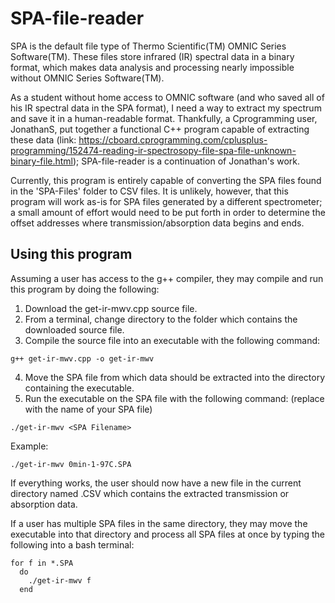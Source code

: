 # SPA-file-reader

SPA is the default file type of Thermo Scientific(TM) OMNIC Series Software(TM). These files store infrared (IR) spectral data in a binary format, which makes data analysis and processing nearly impossible without OMNIC Series Software(TM).

As a student without home access to OMNIC software (and who saved all of his IR spectral data in the SPA format), I need a way to extract my spectrum and save it in a human-readable format. Thankfully, a Cprogramming user, JonathanS, put together a functional C++ program capable of extracting these data (link: https://cboard.cprogramming.com/cplusplus-programming/152474-reading-ir-spectrosopy-file-spa-file-unknown-binary-file.html); SPA-file-reader is a continuation of Jonathan's work.

Currently, this program is entirely capable of converting the SPA files found in the 'SPA-Files' folder to CSV files. It is unlikely, however, that this program will work as-is for SPA files generated by a different spectrometer; a small amount of effort would need to be put forth in order to determine the offset addresses where transmission/absorption data begins and ends.

## Using this program

Assuming a user has access to the g++ compiler, they may compile and run this program by doing the following:

1. Download the get-ir-mwv.cpp source file.
2. From a terminal, change directory to the folder which contains the downloaded source file.
3. Compile the source file into an executable with the following command:
```
g++ get-ir-mwv.cpp -o get-ir-mwv
```
4. Move the SPA file from which data should be extracted into the directory containing the executable.
5. Run the executable on the SPA file with the following command: (replace <SPA Filename> with the name of your SPA file)
```
./get-ir-mwv <SPA Filename>
```
    
Example:
```
./get-ir-mwv 0min-1-97C.SPA
```

If everything works, the user should now have a new file in the current directory named <SPA Filename>.CSV which contains the extracted transmission or absorption data.

If a user has multiple SPA files in the same directory, they may move the executable into that directory and process all SPA files at once by typing the following into a bash terminal:
```
for f in *.SPA
  do
    ./get-ir-mwv f
  end
```
